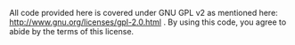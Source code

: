 All code provided here is covered under GNU GPL v2 as mentioned here: http://www.gnu.org/licenses/gpl-2.0.html .
By using this code, you agree to abide by the terms of this license.